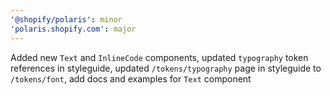 ```yaml
---
'@shopify/polaris': minor
'polaris.shopify.com': major
---
```


Added new `Text` and `InlineCode` components, updated `typography` token references in styleguide, updated `/tokens/typography` page in styleguide to `/tokens/font`, add docs and examples for `Text` component
